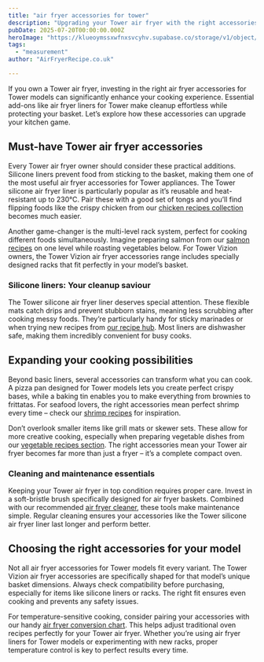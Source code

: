```yaml
---
title: "air fryer accessories for tower"
description: "Upgrading your Tower air fryer with the right accessories can transform your cooking experience. From silicone liners to handy racks, these add-ons make cleanup easier and expand your recipe options. Let’s explore the best accessories to get the most out of your appliance."
pubDate: 2025-07-20T00:00:00.000Z
heroImage: "https://klueoymssxwfnxsvcyhv.supabase.co/storage/v1/object/public/Shmucket/air-fryer-accessories-for-tower.png"
tags:
  - "measurement"
author: "AirFryerRecipe.co.uk"

---
```


<p id="">If you own a Tower air fryer, investing in the right air fryer accessories for Tower models can significantly enhance your cooking experience. Essential add-ons like air fryer liners for Tower make cleanup effortless while protecting your basket. Let’s explore how these accessories can upgrade your kitchen game.</p><h2 id="">Must-have Tower air fryer accessories</h2><p id="">Every Tower air fryer owner should consider these practical additions. Silicone liners prevent food from sticking to the basket, making them one of the most useful air fryer accessories for Tower appliances. The Tower silicone air fryer liner is particularly popular as it’s reusable and heat-resistant up to 230°C. Pair these with a good set of tongs and you’ll find flipping foods like the crispy chicken from our <a href="https://www.airfryerrecipe.co.uk/recipe-category/chicken" id="">chicken recipes collection</a> becomes much easier.</p><p id="">Another game-changer is the multi-level rack system, perfect for cooking different foods simultaneously. Imagine preparing salmon from our <a href="https://www.airfryerrecipe.co.uk/recipe-category/salmon" id="">salmon recipes</a> on one level while roasting vegetables below. For Tower Vizion owners, the Tower Vizion air fryer accessories range includes specially designed racks that fit perfectly in your model’s basket.</p><h3 id="">Silicone liners: Your cleanup saviour</h3><p id="">The Tower silicone air fryer liner deserves special attention. These flexible mats catch drips and prevent stubborn stains, meaning less scrubbing after cooking messy foods. They’re particularly handy for sticky marinades or when trying new recipes from <a href="https://www.airfryerrecipe.co.uk/recipes" id="">our recipe hub</a>. Most liners are dishwasher safe, making them incredibly convenient for busy cooks.</p><h2 id="">Expanding your cooking possibilities</h2><p id="">Beyond basic liners, several accessories can transform what you can cook. A pizza pan designed for Tower models lets you create perfect crispy bases, while a baking tin enables you to make everything from brownies to frittatas. For seafood lovers, the right accessories mean perfect shrimp every time – check our <a href="https://www.airfryerrecipe.co.uk/recipe-category/shrimp" id="">shrimp recipes</a> for inspiration.</p><p id="">Don’t overlook smaller items like grill mats or skewer sets. These allow for more creative cooking, especially when preparing vegetable dishes from our <a href="https://www.airfryerrecipe.co.uk/recipe-category/vegetables" id="">vegetable recipes section</a>. The right accessories mean your Tower air fryer becomes far more than just a fryer – it’s a complete compact oven.</p><h3 id="">Cleaning and maintenance essentials</h3><p id="">Keeping your Tower air fryer in top condition requires proper care. Invest in a soft-bristle brush specifically designed for air fryer baskets. Combined with our recommended <a href="https://www.airfryerrecipe.co.uk/air-fryer-cleaner" id="">air fryer cleaner</a>, these tools make maintenance simple. Regular cleaning ensures your accessories like the Tower silicone air fryer liner last longer and perform better.</p><h2 id="">Choosing the right accessories for your model</h2><p id="">Not all air fryer accessories for Tower models fit every variant. The Tower Vizion air fryer accessories are specifically shaped for that model’s unique basket dimensions. Always check compatibility before purchasing, especially for items like silicone liners or racks. The right fit ensures even cooking and prevents any safety issues.</p><p id="">For temperature-sensitive cooking, consider pairing your accessories with our handy <a href="https://www.airfryerrecipe.co.uk/air-fryer-conversion-chart" id="">air fryer conversion chart</a>. This helps adjust traditional oven recipes perfectly for your Tower air fryer. Whether you’re using air fryer liners for Tower models or experimenting with new racks, proper temperature control is key to perfect results every time.</p>
